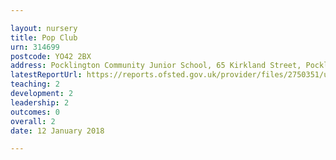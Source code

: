 ```yaml
---

layout: nursery
title: Pop Club
urn: 314699
postcode: YO42 2BX
address: Pocklington Community Junior School, 65 Kirkland Street, Pocklington, YORK, North Yorkshire, YO42 2BX
latestReportUrl: https://reports.ofsted.gov.uk/provider/files/2750351/urn/314699.pdf
teaching: 2
development: 2
leadership: 2
outcomes: 0
overall: 2
date: 12 January 2018

---
```

